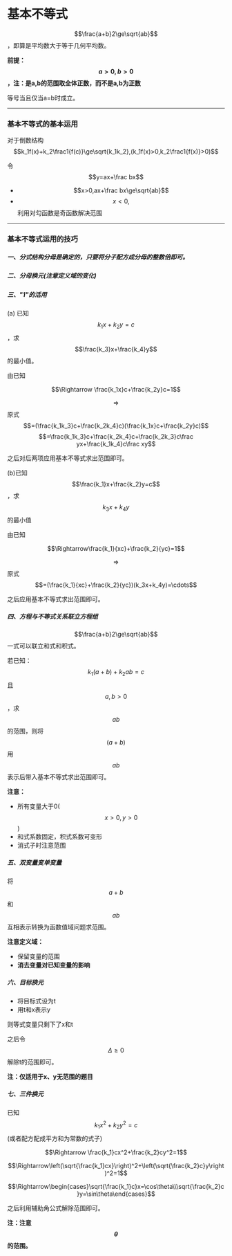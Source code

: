 # 基本不等式

$$\frac{a+b}2\ge\sqrt{ab}$$，即算是平均数大于等于几何平均数。

**前提：$$a>0,b>0$$，注：是a,b的范围取全体正数，而不是a,b为正数**

等号当且仅当a=b时成立。

---

### 基本不等式的基本运用

对于倒数结构$$k_1f(x)+k_2\frac1{f(c)}\ge\sqrt{k_1k_2},(k_1f(x)>0,k_2\frac1{f(x)}>0)$$

令$$y=ax+\frac bx$$

* $$x>0,ax+\frac bx\ge\sqrt{ab}$$
* $$x<0,$$利用对勾函数是奇函数解决范围

---

### 基本不等式运用的技巧

##### 一、分式结构分母是确定的，只要将分子配方成分母的整数倍即可。

##### 二、分母换元(注意定义域的变化)

##### 三、"1"的活用

(a) 已知$$k_1x+k_2y=c$$，求$$\frac{k_3}x+\frac{k_4}y$$的最小值。

由已知

$$\Rightarrow \frac{k_1x}c+\frac{k_2y}c=1$$

$$\Rightarrow$$原式$$=(\frac{k_1k_3}c+\frac{k_2k_4}c)(\frac{k_1x}c+\frac{k_2y}c)$$
$$=\frac{k_1k_3}c+\frac{k_2k_4}c+\frac{k_2k_3}c\frac yx+\frac{k_1k_4}c\frac xy$$

之后对后两项应用基本不等式求出范围即可。

(b)已知$$\frac{k_1}x+\frac{k_2}y=c$$，求$$k_3x+k_4y$$的最小值

由已知

$$\Rightarrow\frac{k_1}{xc}+\frac{k_2}{yc}=1$$

$$\Rightarrow$$原式$$=(\frac{k_1}{xc}+\frac{k_2}{yc})(k_3x+k_4y)=\cdots$$

之后应用基本不等式求出范围即可。

##### 四、方程与不等式关系联立方程组

$$\frac{a+b}2\ge\sqrt{ab}$$一式可以联立和式和积式。

若已知：$$k_1(a+b)+k_2ab=c$$且$$a,b>0$$，求$$ab$$的范围，则将$$(a+b)$$用$$ab$$表示后带入基本不等式求出范围即可。

**注意：**

* 所有变量大于0($$x>0,y>0$$)
* 和式系数固定，积式系数可变形
* 消式子时注意范围

##### 五、双变量变单变量

将$$a+b$$和$$ab$$互相表示转换为函数值域问题求范围。

**注意定义域：**

* 保留变量的范围
* **消去变量对已知变量的影响**


##### 六、目标换元

* 将目标式设为t
* 用t和x表示y

则等式变量只剩下了x和t

之后令$$\Delta\ge0$$解除t的范围即可。

**注：仅适用于x、y无范围的题目**

##### 七、三件换元

已知$$k_1x^2+k_2y^2=c$$ (或者配方配成平方和为常数的式子)

$$\Rightarrow \frac{k_1}cx^2+\frac{k_2}cy^2=1$$

$$\Rightarrow\left(\sqrt{\frac{k_1}cx}\right)^2+\left(\sqrt{\frac{k_2}c}y\right)^2=1$$

$$\Rightarrow\begin{cases}\sqrt{\frac{k_1}c}x=\cos\theta\\\sqrt{\frac{k_2}c}y=\sin\theta\end{cases}$$

之后利用辅助角公式解除范围即可。

**注：注意 $$\theta$$ 的范围。**
